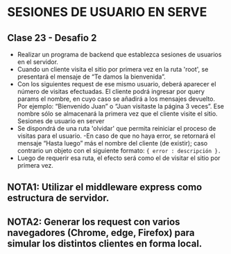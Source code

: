 # SESIONES DE USUARIO EN SERVE

## Clase 23 - Desafio 2

- Realizar un programa de backend que establezca sesiones de usuarios en el servidor.
- Cuando un cliente visita el sitio por primera vez en la ruta 'root', se presentará el mensaje de “Te damos la bienvenida”.
- Con los siguientes request de ese mismo usuario, deberá aparecer el número de visitas efectuadas. El cliente podrá ingresar por query params el nombre, en cuyo caso se añadirá a los mensajes devuelto.
  Por ejemplo: “Bienvenido Juan” o “Juan visitaste la página 3 veces”. Ese nombre sólo se almacenará la primera vez que el cliente visite el sitio. Sesiones de usuario en server
- Se dispondrá de una ruta 'olvidar' que permita reiniciar el proceso de visitas para el usuario.
  -En caso de que no haya error, se retornará el mensaje “Hasta luego” más el nombre del cliente (de existir); caso contrario un objeto con el siguiente formato: `{ error : descripción }.`
- Luego de requerir esa ruta, el efecto será como el de visitar el sitio por primera vez.

## NOTA1: Utilizar el middleware express como estructura de servidor.

## NOTA2: Generar los request con varios navegadores (Chrome, edge, Firefox) para simular los distintos clientes en forma local.
